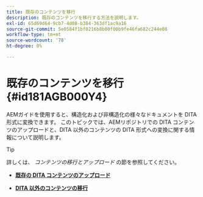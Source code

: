 ```yaml
---
title: 既存のコンテンツを移行
description: 既存のコンテンツを移行する方法を説明します。
exl-id: 65d69d64-9cb7-4d08-b384-363df1ac9a16
source-git-commit: 5e0584f1bf0216b8b00f00b9fe46fa682c244e08
workflow-type: tm+mt
source-wordcount: '78'
ht-degree: 0%

---
```


# 既存のコンテンツを移行 {#id181AGB000Y4}

AEMガイドを使用すると、構造化および非構造化の様々なドキュメントを DITA 形式に変換できます。 このトピックでは、AEMリポジトリでの DITA コンテンツのアップロードと、DITA 以外のコンテンツの DITA 形式への変換に関する情報について説明します。

>[!TIP]
>
> 詳しくは、 *コンテンツの移行とアップロード* の節を参照してください。

- **[既存の DITA コンテンツのアップロード](migrate-content-upload-existing-dita-content.md)**

- **[DITA 以外のコンテンツの移行](migrate-content-non-dita.md)**
